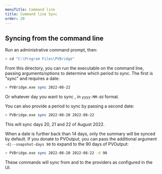 ```yaml
---
menuTitle: Command line
title: Command line Sync
order: 20
---
```

## Syncing from the command line
Run an administrative command prompt, then:

```bash
> cd "C:\Program Files\PVBridge"
```

From this directory, you can run the executable on the command line, passing arguments/options to determine which period to sync. The first is "sync" and requires a date:

```bash
> PVBridge.exe sync 2022-08-22
```
Or whatever day you want to sync , in `yyyy-MM-dd` format. 

You can also provide a period to sync by passing a second date:

```bash
> PVBridge.exe sync 2022-08-20 2022-08-22
```
This will sync days 20, 21 and 22 of August 2022.

When a date is further back than 14 days, only the summary will be synced by default. If you donate to PVOutput, you can pass the additional argument `-d|--snapshot-days 90` to expand to the 90 days of PVOutput:

```bash
> PVBridge.exe sync 2022-08-20 2022-08-22 -d 90
```

These commands will sync from and to the providers as configured in the UI.

